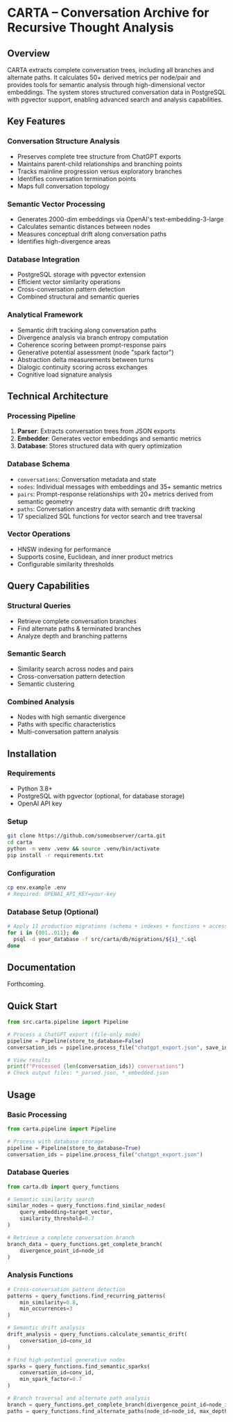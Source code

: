 # CARTA – Conversation Archive for Recursive Thought Analysis

## Overview

CARTA extracts complete conversation trees, including all branches and alternate paths. It calculates 50+ derived metrics per node/pair and provides tools for semantic analysis through high-dimensional vector embeddings. The system stores structured conversation data in PostgreSQL with pgvector support, enabling advanced search and analysis capabilities.

## Key Features

### Conversation Structure Analysis
- Preserves complete tree structure from ChatGPT exports
- Maintains parent-child relationships and branching points
- Tracks mainline progression versus exploratory branches
- Identifies conversation termination points
- Maps full conversation topology

### Semantic Vector Processing
- Generates 2000-dim embeddings via OpenAI's text-embedding-3-large
- Calculates semantic distances between nodes
- Measures conceptual drift along conversation paths
- Identifies high-divergence areas

### Database Integration
- PostgreSQL storage with pgvector extension
- Efficient vector similarity operations
- Cross-conversation pattern detection
- Combined structural and semantic queries

### Analytical Framework
- Semantic drift tracking along conversation paths
- Divergence analysis via branch entropy computation
- Coherence scoring between prompt-response pairs
- Generative potential assessment (node "spark factor")
- Abstraction delta measurements between turns
- Dialogic continuity scoring across exchanges
- Cognitive load signature analysis

## Technical Architecture

### Processing Pipeline
1. **Parser**: Extracts conversation trees from JSON exports
2. **Embedder**: Generates vector embeddings and semantic metrics
3. **Database**: Stores structured data with query optimization

### Database Schema
- `conversations`: Conversation metadata and state
- `nodes`: Individual messages with embeddings and 35+ semantic metrics
- `pairs`: Prompt-response relationships with 20+ metrics derived from semantic geometry
- `paths`: Conversation ancestry data with semantic drift tracking
- 17 specialized SQL functions for vector search and tree traversal

### Vector Operations
- HNSW indexing for performance
- Supports cosine, Euclidean, and inner product metrics
- Configurable similarity thresholds

## Query Capabilities

### Structural Queries
- Retrieve complete conversation branches
- Find alternate paths & terminated branches
- Analyze depth and branching patterns

### Semantic Search
- Similarity search across nodes and pairs
- Cross-conversation pattern detection
- Semantic clustering

### Combined Analysis
- Nodes with high semantic divergence
- Paths with specific characteristics
- Multi-conversation pattern analysis

## Installation

### Requirements
- Python 3.8+
- PostgreSQL with pgvector (optional, for database storage)
- OpenAI API key

### Setup
```bash
git clone https://github.com/someobserver/carta.git
cd carta
python -m venv .venv && source .venv/bin/activate
pip install -r requirements.txt
```

### Configuration
```bash
cp env.example .env
# Required: OPENAI_API_KEY=your-key
```

### Database Setup (Optional)
```bash
# Apply 11 production migrations (schema + indexes + functions + access control)
for i in {001..011}; do
  psql -d your_database -f src/carta/db/migrations/${i}_*.sql
done
```

## Documentation

Forthcoming.

## Quick Start

```python
from src.carta.pipeline import Pipeline

# Process a ChatGPT export (file-only mode)
pipeline = Pipeline(store_to_database=False)
conversation_ids = pipeline.process_file("chatgpt_export.json", save_intermediates=True)

# View results
print(f"Processed {len(conversation_ids)} conversations")
# Check output files: *_parsed.json, *_embedded.json
```

## Usage

### Basic Processing
```python
from carta.pipeline import Pipeline

# Process with database storage
pipeline = Pipeline(store_to_database=True)
conversation_ids = pipeline.process_file("chatgpt_export.json")
```

### Database Queries
```python
from carta.db import query_functions

# Semantic similarity search
similar_nodes = query_functions.find_similar_nodes(
    query_embedding=target_vector,
    similarity_threshold=0.7
)

# Retrieve a complete conversation branch
branch_data = query_functions.get_complete_branch(
    divergence_point_id=node_id
)
```

### Analysis Functions
```python
# Cross-conversation pattern detection
patterns = query_functions.find_recurring_patterns(
    min_similarity=0.8,
    min_occurrences=3
)

# Semantic drift analysis
drift_analysis = query_functions.calculate_semantic_drift(
    conversation_id=conv_id
)

# Find high-potential generative nodes
sparks = query_functions.find_semantic_sparks(
    conversation_id=conv_id,
    min_spark_factor=0.7
)

# Branch traversal and alternate path analysis
branch = query_functions.get_complete_branch(divergence_point_id=node_id)
paths = query_functions.find_alternate_paths(node_id=node_id, max_depth=3)
```

